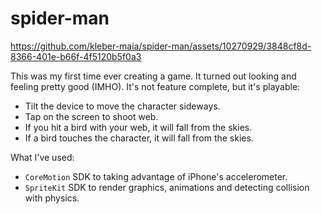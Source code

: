 # spider-man

https://github.com/kleber-maia/spider-man/assets/10270929/3848cf8d-8366-401e-b66f-4f5120b5f0a3

This was my first time ever creating a game. It turned out looking and feeling pretty good (IMHO). It's not feature complete, but it's playable:

- Tilt the device to move the character sideways.
- Tap on the screen to shoot web.
- If you hit a bird with your web, it will fall from the skies.
- If a bird touches the character, it will fall from the skies.

What I've used:

- `CoreMotion` SDK to taking advantage of iPhone's accelerometer.
- `SpriteKit` SDK to render graphics, animations and detecting collision with physics.
